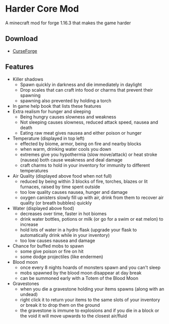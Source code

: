 # Harder Core Mod
 
A minecraft mod for forge 1.16.3 that makes the game harder

## Download 
- [CurseForge](https://www.curseforge.com/minecraft/mc-mods/harder-core)

## Features 
- Killer shadows
    - Spawn quickly in darkness and die immediately in daylight
    - Drop scales that can craft into food or charms that prevent their spawning
    - spawning also prevented by holding a torch
- In game help book that lists these features
- Extra realism for hunger and sleeping
    - Being hungry causes slowness and weakness
    - Not sleeping causes slowness, reduced attack speed, nausea and death
    - Eating raw meat gives nausea and either poison or hunger
- Temperature (displayed in top left)
    - effected by biome, armor, being on fire and nearby blocks
    - when warm, drinking water cools you down
    - extremes give you hypothermia (slow move/attack) or heat stroke (nausea) both cause weakness and deal damage
    - craft charms to hold in your inventory for immunity to different temperatures
- Air Quality (displayed above food when not full)
    - reduced by being within 3 blocks of fire, torches, blazes or lit furnaces, raised by time spent outside
    - too low quality causes nausea, hunger and damage
    - oxygen canisters slowly fill up with air, drink from them to recover air quality (or breath bubbles) quickly
- Water (displayed above food)
    - decreases over time, faster in hot biomes
    - drink water bottles, potions or milk (or go for a swim or eat melon) to increase
    - hold lots of water in a hydro flask (upgrade your flask to automatically drink while in your inventory)
    - too low causes nausea and damage
- Chance for buffed mobs to spawn
    - some give poison or fire on hit
    - some dodge projectiles (like endermen)
- Blood moon
    - once every 8 nights hoards of monsters spawn and you can't sleep
    - mobs spawned by the blood moon disappear at day break
    - can be summoned early with a Totem of the Blood Moon
- Gravestones
    - when you die a gravestone holding your items spawns (along with an undead)
    - right click it to return your items to the same slots of your inventory or break it to drop them on the ground
    - the gravestone is immune to explosions and if you die in a block or the void it will move upwards to the closest air/fluid